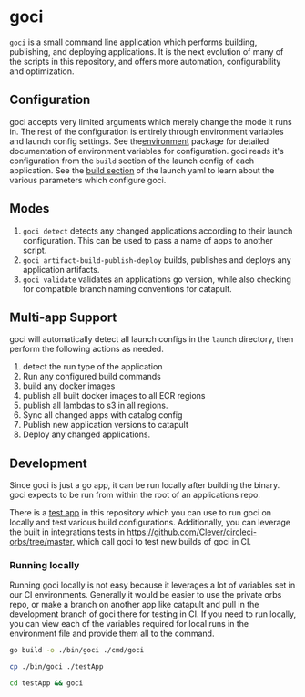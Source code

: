 # goci

`goci` is a small command line application which performs building, publishing, and deploying applications. It is the next evolution of many of the scripts in this repository, and offers more automation, configurability and optimization.

## Configuration

goci accepts very limited arguments which merely change the mode it runs in. The rest of the configuration is entirely through environment variables and launch config settings. See the[environment](../../internal/environment/environment.go) package for detailed documentation of environment variables for configuration. goci reads it's configuration from the `build` section of the launch config of each application. See the [build section](https://github.com/Clever/catapult/blob/master/swagger.yml#L1773) of the launch yaml to learn about the various parameters which configure goci.

## Modes

1. `goci detect` detects any changed applications according to their launch configuration. This can be used to pass a name of apps to another script.
2. `goci artifact-build-publish-deploy` builds, publishes and deploys any application artifacts.
3. `goci validate` validates an applications go version, while also checking for compatible branch naming conventions for catapult.


## Multi-app Support

goci will automatically detect all launch configs in the `launch`
directory, then perform the following actions as needed.

1. detect the run type of the application
2. Run any configured build commands
3. build any docker images
4. publish all built docker images to all ECR regions
5. publish all lambdas to s3 in all regions.
6. Sync all changed apps with catalog config
7. Publish new application versions to catapult
8. Deploy any changed applications.

## Development

Since goci is just a go app, it can be run locally after building the binary. goci expects to be run from within the root of an applications repo.

There is a [test app](./testApp) in this repository which you can use to run goci on locally and test various build configurations. Additionally, you can leverage the built in integrations tests in https://github.com/Clever/circleci-orbs/tree/master, which call goci to test new builds of goci in CI.

### Running locally
Running goci locally is not easy because it leverages a lot of variables set in our CI environments. Generally it would be easier to use the private orbs repo, or make a branch on another app like catapult and pull in the development branch of goci there for testing in CI. If you need to run locally, you can view each of the variables required for local runs in the environment file and provide them all to the command.

```bash
go build -o ./bin/goci ./cmd/goci

cp ./bin/goci ./testApp

cd testApp && goci
```
